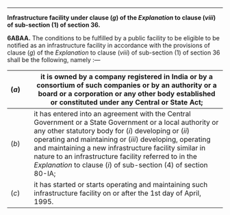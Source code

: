 ****

**Infrastructure facility under clause (_g_) of the _Explanation_ to clause (_viii_) of sub-section (1) of section 36.**

**6ABAA.** The conditions to be fulfilled by a public facility to be eligible to be notified as an infrastructure facility in accordance with the provisions of clause (_g_) of the _Explanation_ to clause (_viii_) of sub-section (1) of section 36 shall be the following, namely :—

(_a_)|  |  it is owned by a company registered in India or by a consortium of such companies or by an authority or a board or a corporation or any other body established or constituted under any Central or State Act;  
---|---|---  
(_b_)|  |  it has entered into an agreement with the Central Government or a State Government or a local authority or any other statutory body for (_i_) developing or (_ii_) operating and maintaining or (_iii_) developing, operating and maintaining a new infrastructure facility similar in nature to an infrastructure facility referred to in the _Explanation_ to clause (_i_) of sub-section (4) of section 80-IA;  
(_c_)|  |  it has started or starts operating and maintaining such infrastructure facility on or after the 1st day of April, 1995.